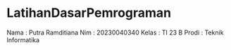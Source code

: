 # LatihanDasarPemrograman
Nama : Putra Ramditiana
Nim : 20230040340
Kelas : TI 23 B
Prodi : Teknik Informatika
